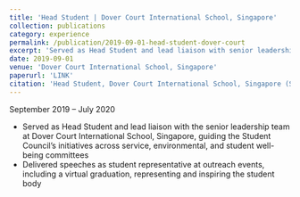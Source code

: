 ```yaml
---
title: 'Head Student | Dover Court International School, Singapore'
collection: publications
category: experience
permalink: /publication/2019-09-01-head-student-dover-court
excerpt: 'Served as Head Student and lead liaison with senior leadership, guiding Student Council initiatives.'
date: 2019-09-01
venue: 'Dover Court International School, Singapore'
paperurl: 'LINK'
citation: 'Head Student, Dover Court International School, Singapore (September 2019 – July 2020)'
---
```


September 2019 – July 2020

- Served as Head Student and lead liaison with the senior leadership team at Dover Court International School, Singapore, guiding the Student Council’s initiatives across service, environmental, and student well-being committees  
- Delivered speeches as student representative at outreach events, including a virtual graduation, representing and inspiring the student body  
